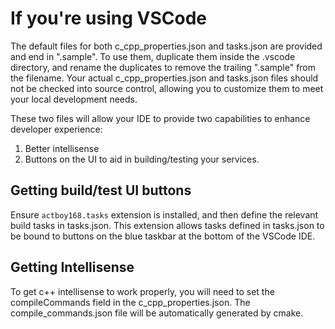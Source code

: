 # If you're using VSCode

The default files for both c_cpp_properties.json and tasks.json are provided and end in ".sample". To use them, duplicate them inside the .vscode directory, and rename the duplicates to remove the trailing ".sample" from the filename. Your actual c_cpp_properties.json and tasks.json files should not be checked into source control, allowing you to customize them to meet your local development needs.

These two files will allow your IDE to provide two capabilities to enhance developer experience:

1. Better intellisense
2. Buttons on the UI to aid in building/testing your services.

## Getting build/test UI buttons

Ensure `actboy168.tasks` extension is installed, and then define the relevant build tasks in tasks.json. This extension allows tasks defined in tasks.json to be bound to buttons on the blue taskbar at the bottom of the VSCode IDE.

## Getting Intellisense

To get c++ intellisense to work properly, you will need to set the compileCommands field in the c_cpp_properties.json. The compile_commands.json file will be automatically generated by cmake.
